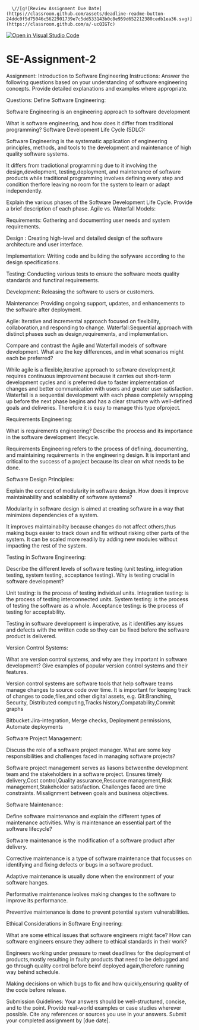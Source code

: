       \//[g![Review Assignment Due Date](https://classroom.github.com/assets/deadline-readme-button-24ddc0f5d75046c5622901739e7c5dd533143b0c8e959d652212380cedb1ea36.svg)](https://classroom.github.com/a/-ucQIGTc)
[![Open in Visual Studio Code](https://classroom.github.com/assets/open-in-vscode-718a45dd9cf7e7f842a935f5ebbe5719a5e09af4491e668f4dbf3b35d5cca122.svg)](https://classroom.github.com/online_ide?assignment_repo_id=15247141&assignment_repo_type=AssignmentRepo)
# SE-Assignment-2
Assignment: Introduction to Software Engineering
Instructions:
Answer the following questions based on your understanding of software engineering concepts. Provide detailed explanations and examples where appropriate.

Questions:
Define Software Engineering:

 Software Engineering is an engineering approach to software development

What is software engineering, and how does it differ from traditional programming?
Software Development Life Cycle (SDLC): 

Software Engineering is the systematic application of engineering principles, methods, and tools to the development and maintenance of high quality software systems. 

It differs from tradiotional programming due to it involving the design,development, testing,deployment, and maintenance of software products while traditional programming involves defining every step and condition therfore leaving no room for the system to learn or adapt independently.

Explain the various phases of the Software Development Life Cycle. Provide a brief description of each phase.
Agile vs. Waterfall Models:

Requirements: Gathering and documenting user needs and system requirements.

Design : Creating high-level and detailed design of the software architecture and user interface.

Implementation: Writing code and building the sofyware according to the design specifications.

Testing: Conducting various tests to ensure the software meets quality standards and functinal requirements.

Development: Releasing the software to users or customers.

Maintenance: Providing ongoing support, updates, and enhancements to the software after deployment.

Agile: Iterative and incremental approach focused on flexibility, collaboration,and responding to change.
Waterfall:Sequential approach with distinct phases such as design,requirements, and implementation.

Compare and contrast the Agile and Waterfall models of software development. What are the key differences, and in what scenarios might each be preferred?

While agile is a flexible,iterative approach to software development,it requires continuous improvement because it carries out short-term development cycles and is preferred due to faster implementation of changes and better communication with users and greater user satisfaction. Waterfall is a sequential development with each phase completely wrapping up before the next phase begins and has a clear structure with well-defined goals and deliveries. Therefore it is easy to manage this type ofproject.

Requirements Engineering:

What is requirements engineering? Describe the process and its importance in the software development lifecycle.

Requirements Engineering refers to the process of defining, documenting, and maintaining requirements in the engineering design.
It is important and critical to the success of a project because its clear on what needs to be done.

Software Design Principles:

Explain the concept of modularity in software design. How does it improve maintainability and scalability of software systems?

Modularity in software design is aimed at creating software in a way that minimizes dependencies of a system.

It improves maintainabilty because changes do not affect others,thus making bugs easier to track down and fix without risking other parts of the system. It can be scaled more readily by adding new modules without impacting the rest of the system.

Testing in Software Engineering:

Describe the different levels of software testing (unit testing, integration testing, system testing, acceptance testing). Why is testing crucial in software development?

Unit testing: is the process of testing individual units.
Integration testing: is the process of testing interconnected units.
System testing: is the process of testing the software as a whole.
Acceptance testing: is the process of testing for acceptability.

Testing in software development is imperative, as it identifies any issues and defects with the written code so they can be fixed before the software product is delivered.

Version Control Systems:

What are version control systems, and why are they important in software development? Give examples of popular version control systems and their features.

Version control systems are software tools that help software teams manage changes to source code over time. 
It is important for keeping track of changes to code,files,and other digital assets, e.g.
Git:Branching, Security, Distributed computing,Tracks history,Compatability,Commit graphs

Bitbucket:Jira-integration, Merge checks, Deployment permissions, Automate deployments

Software Project Management:

Discuss the role of a software project manager. What are some key responsibilities and challenges faced in managing software projects?

Software project management serves as liasons betweenthe development team and the stakeholders in a software project. 
Ensures timely delivery,Cost control,Quality assurance,Resource management,Risk management,Stakeholder satisfaction.
Challenges faced are time constraints. Misalignment between goals and business objectives.

Software Maintenance:


Define software maintenance and explain the different types of maintenance activities. Why is maintenance an essential part of the software lifecycle?

Software maintenance is the modification of a software product after delivery. 

Corrective maintenance is a type of software maintenance that focusses on identifying and fixing defects or bugs in a software product.

Adaptive maintenance is usually done when the environment of your software hanges.

Performative maintenance ivolves making changes to the software to improve its performance.

Preventive maintenance is done to prevent potential system vulnerabilities.


Ethical Considerations in Software Engineering:

What are some ethical issues that software engineers might face? How can software engineers ensure they adhere to ethical standards in their work?

Engineers working under pressure to meet deadlines for the deployment of products,mostly resulting in faulty products that need to be debugged and go through quality control before beinf deployed again,therefore running way behind schedule.

Making decisions on which bugs to fix and how quickly,ensuring quality of the code before release.


Submission Guidelines:
Your answers should be well-structured, concise, and to the point.
Provide real-world examples or case studies wherever possible.
Cite any references or sources you use in your answers.
Submit your completed assignment by [due date].

